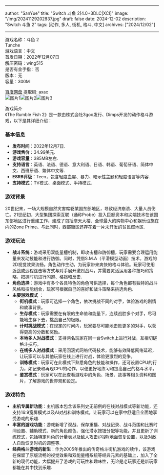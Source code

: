 
---
author: "SanYue"
title: "Switch 斗鱼 2[4.0+3DLC|XCI]"
image: "/img/20241129202837.jpg"
draft: false
date: 2024-12-02
description: "Switch 斗鱼 2"
tags: [动作, 多人, 街机, 格斗, 中文]
archives: ["2024/12/02"]

---

游戏名称：斗鱼 2   
Tunche    
游戏语言：中文  
首发日期：2022年12月07日  
解压密码：wing515  
是否有金手指：否  
版本：无   
容量：300M

[百度网盘](https://pan.baidu.com/s/1IYeYNInY0zXHTAWEPupTdw) 提取码: axac  
![图片1](/img/15e527.jpg)![图片2](/img/a81277.jpg)![图片3](/img/e47fb5.jpg)  

游戏简介  
《The Rumble Fish 2》是一款由株式会社3goo发行、Dimps开发的动作格斗游戏，以下是其详细介绍：

### 基本信息
- **发布时间**：2022年12月7日.
- **游戏售价**：34.99美元.
- **游戏容量**：385MB左右.
- **支持语言**：英语、法语、德语、意大利语、日语、韩语、葡萄牙语、简体中文、西班牙语、繁体中文等.
- **ESRB评级**：Teen，包含轻度血腥、暴力、暗示性主题和轻度语言等内容.
- **支持模式**：TV模式、桌面模式、手持模式.

### 游戏背景
20世纪末，一场大规模自然灾害席卷某国东部地区，导致经济崩溃、大量人员伤亡。21世纪初，大型集团探索互联（通称Probe）投入巨额资本和尖端技术在该国东部地区进行重建工作，建成了包括摩天大楼、全球最大的购物中心和娱乐设施在内的Zone Prime。与此同时，西部街区还存在着一片未开发的贫民窟地区.

### 游戏玩法
- **战斗系统**：游戏采用双能量槽机制，即攻击槽和防御槽，玩家需要合理运用能量来发动技能和进行防御。同时，凭借S.M.A（平滑模型动画）技术，游戏的2D视觉效果流畅，角色动作生动，为玩家带来爽快的格斗体验。玩家可使用近战或远程连击等方式与对手展开激烈战斗，并需要灵活运用各种技巧和策略，把握时机进行闪避、格挡和反击.
- **角色选择**：游戏中有多个各具特色的角色可供选择，每个角色都有独特的战斗风格和技能组合，玩家可根据自己的喜好和战斗策略来挑选角色.
- **主要游戏模式** ：
    - **街机模式**：玩家可选择一个角色，依次挑战不同的对手，体验游戏的剧情和故事背景。
    - **生存模式**：玩家需要在有限的生命值和能量下，连续战胜多个对手，尽可能地生存下去，挑战自己的极限。
    - **计时挑战模式**：在规定的时间内，玩家要尽可能地击败更多的对手，以获得更高的分数和奖励。
    - **本地多人对战模式**：支持两名玩家在同一台Switch上进行对战，互相切磋格斗技巧。
    - **在线多人对战模式**：采用回滚式网络代码技术，能够有效降低网络延迟，让玩家可以与其他玩家在线上进行对战，体验更激烈的竞争。
    - **训练模式**：玩家可在此模式下熟悉角色的技能和操作，还可设置CPU的行为，如记录和再现CPU的动作，以便更好地练习和提高自己的格斗水平。
    - **鉴赏模式**：玩家可以在此查看游戏中的角色、场景、故事等相关资料和图片，了解游戏的世界观和设定。

### 游戏特色
- **主机专属新功能**：主机版本包含该系列史无前例的在线对战模式等新功能，还支持16:9宽屏模式以及AI对战和训练模式，让玩家可以在家中舒适且全面地享受游戏的乐趣.
- **丰富的游戏功能**：游戏新增了观战、保存重播、对战记录、战斗范围和比赛时间设置、辅助模式、新的角色颜色、强化潜水按钮分配等功能，并且更新了训练模式，包括特定角色的计量表以及敌人攻击/闪避/地面恢复设置，以及对敌人自动恢复时机的调整等.
- **经典格斗游戏的新生**：作为2005年推出的传奇格斗街机游戏的续作，该游戏在保留了原版流畅的视觉效果和双能量槽系统等经典元素的基础上，加入了全新的现代功能，大幅提升了游戏的可玩性和趣味性，无论是老玩家还是新玩家都能在其中找到乐趣.
 
